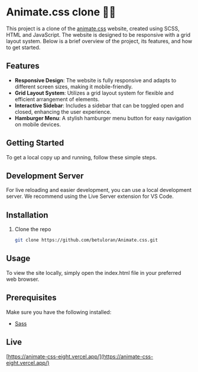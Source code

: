 # Animate.css clone 👩‍💻

This project is a clone of the [animate.css](https://animate.style/) website, created using SCSS, HTML and JavaScript. The website is designed to be responsive with a grid layout system. Below is a brief overview of the project, its features, and how to get started.

## Features 

- **Responsive Design**: The website is fully responsive and adapts to different screen sizes, making it mobile-friendly.
- **Grid Layout System**: Utilizes a grid layout system for flexible and efficient arrangement of elements.
- **Interactive Sidebar**: Includes a sidebar that can be toggled open and closed, enhancing the user experience.
- **Hamburger Menu**: A stylish hamburger menu button for easy navigation on mobile devices.

## Getting Started

To get a local copy up and running, follow these simple steps.

## Development Server

For live reloading and easier development, you can use a local development server. We recommend using the Live Server extension for VS Code.

## Installation

1. Clone the repo
   
   ```sh
   git clone https://github.com/betuloran/Animate.css.git

## Usage

To view the site locally, simply open the index.html file in your preferred web browser.

## Prerequisites

Make sure you have the following installed:
- [Sass](https://sass-lang.com/install/)

## Live
[https://animate-css-eight.vercel.app/](https://animate-css-eight.vercel.app/)






